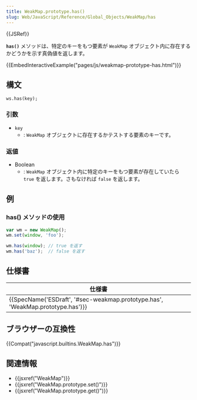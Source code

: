 ```yaml
---
title: WeakMap.prototype.has()
slug: Web/JavaScript/Reference/Global_Objects/WeakMap/has
---
```

{{JSRef}}

**`has()`** メソッドは、特定のキーをもつ要素が `WeakMap` オブジェクト内に存在するかどうかを示す真偽値を返します。

{{EmbedInteractiveExample("pages/js/weakmap-prototype-has.html")}}

## 構文

```
ws.has(key);
```

### 引数

- `key`
  - : `WeakMap` オブジェクトに存在するかテストする要素のキーです。

### 返値

- Boolean
  - : `WeakMap` オブジェクト内に特定のキーをもつ要素が存在していたら `true` を返します。さもなければ `false` を返します。

## 例

### has() メソッドの使用

```js
var wm = new WeakMap();
wm.set(window, 'foo');

wm.has(window); // true を返す
wm.has('baz');  // false を返す
```

## 仕様書

| 仕様書                                                                                                   |
| -------------------------------------------------------------------------------------------------------- |
| {{SpecName('ESDraft', '#sec-weakmap.prototype.has', 'WeakMap.prototype.has')}} |

## ブラウザーの互換性

{{Compat("javascript.builtins.WeakMap.has")}}

## 関連情報

- {{jsxref("WeakMap")}}
- {{jsxref("WeakMap.prototype.set()")}}
- {{jsxref("WeakMap.prototype.get()")}}
